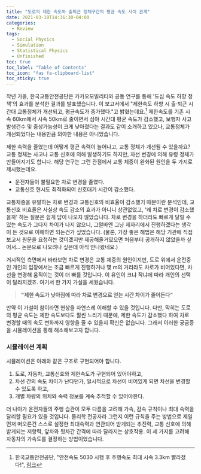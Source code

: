 ```yaml
---
title: "도로의 제한 속도와 출퇴근 정체구간의 평균 속도 사이 관계"
date: 2021-03-10T14:36:30-04:00
categories:
  - Review
tags:
  - Social Physics
  - Simulation
  - Statistical Physics
  - Unfinished
toc: true
toc_label: "Table of Contents"
toc_icon: "fas fa-clipboard-list"
toc_sticky: true
---
```


작년 가을, 한국교통안전공단은 카카오모빌리티와 공동 연구를 통해 '도심 속도 하향 정책'의 효과를 분석한 결과를 발표했습니다.
이 보고서에서 "제한속도 하향 시 출·퇴근 시간대 교통정체가 개선되고, 평균속도가 증가했다."고 밝혔는데요.[^1] 
제한속도를 기존 시속 60km에서 시속 50km로 줄이면서 심야 시간대 평균 속도가 감소했고, 보행자 사고 발생건수 및 중상가능성이 크게 낮아졌다는 결과도 같이 소개하고 있으나, 교통정체가 개선되었다는 내용만큼 의아한 내용은 아니었습니다.

[^1]: 한국교통안전공단, "안전속도 5030 시행 후 주행속도 최대 시속 3.3km 빨라졌다!", [링크](http://www.kotsa.or.kr/ind/prt/InqDetNANNewsData.do?bbsCd=203&bbsSn=16154)

제한 속력을 줄였는데 어떻게 평균 속력이 늘어나고, 교통 정체가 개선될 수 있을까요? 
교통 정체는 사고나 교통 신호에 의해 발생하기도 하지만, 차선 변경에 의해 유령 정체가 만들어지기도 합니다. 
해당 연구는 그런 관점에서 교통 체증이 완화된 원인을 두 가지로 제시했는데요.

* 운전자들이 불필요한 차로 변경을 줄였다.
* 교통신호 현시도 최적화되어 신호대기 시간이 감소했다.

교통체증을 유발하는 차로 변경과 교통신호의 비효율이 감소했기 때문이란 분석인데, 교통신호 비효율은 사실상 속도 감소의 효과가 아니니 상관없었고, '왜 차로 변경이 감소했을까' 하는 질문은 쉽게 답이 나오지 않았습니다.
차로 변경을 하더라도 빠르게 달릴 수 있는 속도가 그다지 차이가 나지 않으니, 그럴바엔 그냥 제자리에서 진행하겠다는 생각이 든 것으로 이해하면 되는건가 싶었습니다.
(물론, 가장 좋은 해법은 해당 기관에 직접 보고서 원문을 요청하는 것이겠지만 제공해줄거였으면 처음부터 공개하지 않았을까 싶어서... 논문으로 나오려나 싶은데 아직 안나왔네요.)

거시적인 측면에서 바라보면 차로 변경은 교통 체증의 원인이지만, 도로 위에서 운전중인 개인의 입장에서는 조금 빠르게 진행하거나 몇 m의 거리라도 차로가 비어있다면, 차선을 변경해 움직이는 것이 더 빠를 것입니다. 이 유인이 크냐 작냐에 따라 개인의 선택이 달라지겠죠. 여기서 한 가지 가설을 세웠습니다.

> **"제한 속도가 낮아짐에 따라 차로 변경으로 얻는 시간 차이가 줄어든다"**

만약 이 가설이 참이라면 현상을 자연스레 이해할 수 있을 것입니다. 다만, 막히는 도로의 평균 속도는 제한 속도보다도 훨씬 느리기 때문에, 제한 속도가 감소했다 하여 차로 변경할 때의 속도 변화까지 영향을 줄 수 있을지 확신은 없습니다. 그래서 이러한 궁금증을 시뮬레이션을 통해 해소해보고자 합니다.

### 시뮬레이션 계획

시뮬레이션은 아래와 같은 구조로 구현되어야 합니다.
1. 도로, 자동차, 교통신호와 제한속도가 구현되어 있어야하고,
2. 차선 간의 속도 차이가 난다던가, 일시적으로 차선이 비어있게 되면 차선을 변경할 수 있도록 하고,
3. 개별 차량의 위치와 속력 정보를 계속 추적할 수 있어야한다.

더 나아가 운전자들의 주행 습관이 모두 다름을 고려해 가속, 감속 규칙이나 최대 속력을 달리할 필요가 있을 것입니다. 
물리학 전공자라 그런지 이런 규칙을 주는 방법으로 제일 먼저 떠오른건 스스로 설정한 최대속력과 연관되어 받게되는 추진력, 교통 신호에 의해 받게되는 저항력, 앞차와 뒷차간 간격에 따라 달라지는 상호작용. 이 세 가지를 고려해 자동차의 가속도를 결정하는 방법이었습니다.












